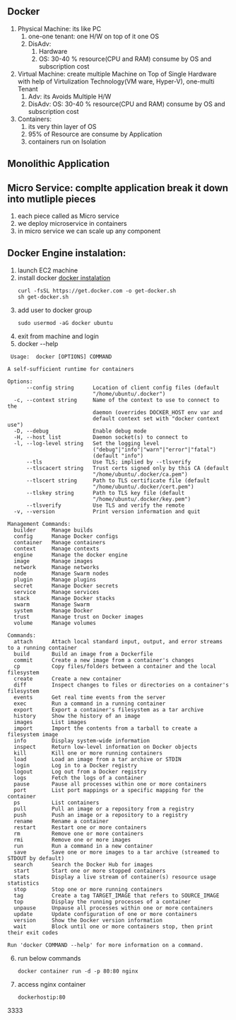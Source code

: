 ## Docker  
   1. Physical Machine: its like PC
      1. one-one tenant: one H/W on top of it one OS
      2. DisAdv: 
         1. Hardware
         2. OS: 30-40 % resource(CPU and RAM) consume by OS and subscription cost
   2. Virtual Machine: create multiple Machine on Top of Single Hardware with help of Virtulization Technology(VM ware, Hyper-V), one-multi Tenant 
       1. Adv: its Avoids Multiple H/W
       2. DisAdv: OS: 30-40 % resource(CPU and RAM) consume by OS and subscription cost 
   3. Containers: 
      1. its very thin layer of OS
      2. 95% of Resource are consume by Application
      3. containers run on Isolation 
## Monolithic Application

## Micro Service: complte application break it down into mutliple pieces 
   1. each piece called as Micro service
   2. we deploy microservice in containers
   3. in micro service we can scale up any component
## Docker Engine instalation: 
   1. launch EC2 machine
   2. install docker 
      [docker instalation](https://get.docker.com/)
      ```
      curl -fsSL https://get.docker.com -o get-docker.sh
      sh get-docker.sh
      ``` 
   3. add user to docker group 
      ```
      sudo usermod -aG docker ubuntu
      ```
   4. exit from machine and login
   5. docker --help
```
 Usage:  docker [OPTIONS] COMMAND

A self-sufficient runtime for containers

Options:
      --config string      Location of client config files (default
                           "/home/ubuntu/.docker")
  -c, --context string     Name of the context to use to connect to the
                           daemon (overrides DOCKER_HOST env var and
                           default context set with "docker context use")
  -D, --debug              Enable debug mode
  -H, --host list          Daemon socket(s) to connect to
  -l, --log-level string   Set the logging level
                           ("debug"|"info"|"warn"|"error"|"fatal")
                           (default "info")
      --tls                Use TLS; implied by --tlsverify
      --tlscacert string   Trust certs signed only by this CA (default
                           "/home/ubuntu/.docker/ca.pem")
      --tlscert string     Path to TLS certificate file (default
                           "/home/ubuntu/.docker/cert.pem")
      --tlskey string      Path to TLS key file (default
                           "/home/ubuntu/.docker/key.pem")
      --tlsverify          Use TLS and verify the remote
  -v, --version            Print version information and quit

Management Commands:
  builder     Manage builds
  config      Manage Docker configs
  container   Manage containers
  context     Manage contexts
  engine      Manage the docker engine
  image       Manage images
  network     Manage networks
  node        Manage Swarm nodes
  plugin      Manage plugins
  secret      Manage Docker secrets
  service     Manage services
  stack       Manage Docker stacks
  swarm       Manage Swarm
  system      Manage Docker
  trust       Manage trust on Docker images
  volume      Manage volumes

Commands:
  attach      Attach local standard input, output, and error streams to a running container
  build       Build an image from a Dockerfile
  commit      Create a new image from a container's changes
  cp          Copy files/folders between a container and the local filesystem
  create      Create a new container
  diff        Inspect changes to files or directories on a container's filesystem
  events      Get real time events from the server
  exec        Run a command in a running container
  export      Export a container's filesystem as a tar archive
  history     Show the history of an image
  images      List images
  import      Import the contents from a tarball to create a filesystem image
  info        Display system-wide information
  inspect     Return low-level information on Docker objects
  kill        Kill one or more running containers
  load        Load an image from a tar archive or STDIN
  login       Log in to a Docker registry
  logout      Log out from a Docker registry
  logs        Fetch the logs of a container
  pause       Pause all processes within one or more containers
  port        List port mappings or a specific mapping for the container
  ps          List containers
  pull        Pull an image or a repository from a registry
  push        Push an image or a repository to a registry
  rename      Rename a container
  restart     Restart one or more containers
  rm          Remove one or more containers
  rmi         Remove one or more images
  run         Run a command in a new container
  save        Save one or more images to a tar archive (streamed to STDOUT by default)
  search      Search the Docker Hub for images
  start       Start one or more stopped containers
  stats       Display a live stream of container(s) resource usage statistics
  stop        Stop one or more running containers
  tag         Create a tag TARGET_IMAGE that refers to SOURCE_IMAGE
  top         Display the running processes of a container
  unpause     Unpause all processes within one or more containers
  update      Update configuration of one or more containers
  version     Show the Docker version information
  wait        Block until one or more containers stop, then print their exit codes

Run 'docker COMMAND --help' for more information on a command.  

```   

   6. run below commands
      ```
      docker container run -d -p 80:80 nginx
      ```
   7. access nginx container 
      ```
      dockerhostip:80
      ```

   3333